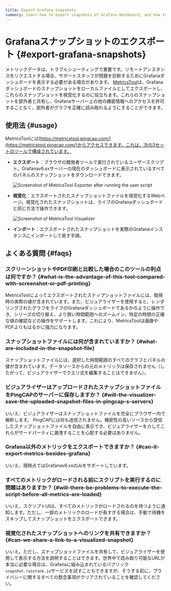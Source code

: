 ```yaml
---
title: Export Grafana Snapshots
summary: Learn how to export snapshots of Grafana Dashboard, and how to visualize these files.
---
```


# Grafanaスナップショットのエクスポート {#export-grafana-snapshots}

メトリックデータは、トラブルシューティングで重要です。リモートアシスタンスをリクエストする場合、サポートスタッフが問題を診断するためにGrafanaダッシュボードを表示する必要がある場合があります。 [MetricsTool](https://metricstool.pingcap.com/)は、Grafanaダッシュボードのスナップショットをローカルファイルとしてエクスポートし、これらのスナップショットを視覚化するのに役立ちます。これらのスナップショットを部外者と共有し、Grafanaサーバー上の他の機密情報へのアクセスを許可することなく、部外者がグラフを正確に読み取れるようにすることができます。

## 使用法 {#usage}

MetricsToolには[https://metricstool.pingcap.com/](https://metricstool.pingcap.com/)からアクセスできます。これは、次の3セットのツールで構成されています。

-   **エクスポート**：ブラウザの開発者ツールで実行されているユーザースクリプト。Grafanav6.xxサーバーの現在のダッシュボードに表示されているすべてのパネルのスナップショットをダウンロードできます。

    ![Screenshot of MetricsTool Exporter after running the user script](https://download.pingcap.com/images/docs/metricstool-export.png)

-   **視覚化**：エクスポートされたスナップショットファイルを視覚化するWebページ。視覚化されたスナップショットは、ライブのGrafanaダッシュボードと同じ方法で操作できます。

    ![Screenshot of MetricsTool Visualizer](https://download.pingcap.com/images/docs/metricstool-visualize.png)

-   **インポート**：エクスポートされたスナップショットを実際のGrafanaインスタンスにインポートして戻す手順。

## よくある質問 {#faqs}

### スクリーンショットやPDF印刷と比較した場合のこのツールの利点は何ですか？ {#what-is-the-advantage-of-this-tool-compared-with-screenshot-or-pdf-printing}

MetricsToolによってエクスポートされたスナップショットファイルには、取得時の実際の値が含まれています。また、ビジュアライザーを使用すると、レンダリングされたグラフをライブのGrafanaダッシュボードであるかのように操作でき、シリーズの切り替え、より狭い時間範囲へのズームイン、特定の時間の正確な値の確認などの操作をサポートします。これにより、MetricsToolは画像やPDFよりもはるかに強力になります。

### スナップショットファイルには何が含まれていますか？ {#what-are-included-in-the-snapshot-file}

スナップショットファイルには、選択した時間範囲のすべてのグラフとパネルの値が含まれています。データソースからの元のメトリックは保存されません（したがって、ビジュアライザーでクエリ式を編集することはできません）。

### ビジュアライザーはアップロードされたスナップショットファイルをPingCAPのサーバーに保存しますか？ {#will-the-visualizer-save-the-uploaded-snapshot-files-in-pingcap-s-servers}

いいえ、ビジュアライザーはスナップショットファイルを完全にブラウザー内で解析します。 PingCAPには何も送信されません。機密性の高いソースから受信したスナップショットファイルを自由に表示でき、ビジュアライザーを介してこれらがサードパーティに漏洩することを心配する必要はありません。

### Grafana以外のメトリックをエクスポートできますか？ {#can-it-export-metrics-besides-grafana}

いいえ、現時点ではGrafanav6.xxのみをサポートしています。

### すべてのメトリックがロードされる前にスクリプトを実行するのに問題はありますか？ {#will-there-be-problems-to-execute-the-script-before-all-metrics-are-loaded}

いいえ、スクリプトUIは、すべてのメトリックがロードされるのを待つように通知します。ただし、一部のメトリックのロードが長すぎる場合は、手動で待機をスキップしてスナップショットをエクスポートできます。

### 視覚化されたスナップショットへのリンクを共有できますか？ {#can-we-share-a-link-to-a-visualized-snapshot}

いいえ。ただし、スナップショットファイルを共有して、ビジュアライザーを使用して表示する方法を説明することはできます。世界中で読み取り可能なURLが本当に必要な場合は、Grafanaに組み込まれているパブリック`snapshot.raintank.io`サービスを試すこともできますが、そうする前に、プライバシーに関するすべての懸念事項がクリアされていることを確認してください。
